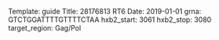 Template: guide
Title: 28176813 RT6 
Date: 2019-01-01
grna: GTCTGGATTTTGTTTTCTAA
hxb2_start: 3061
hxb2_stop: 3080
target_region: Gag/Pol
